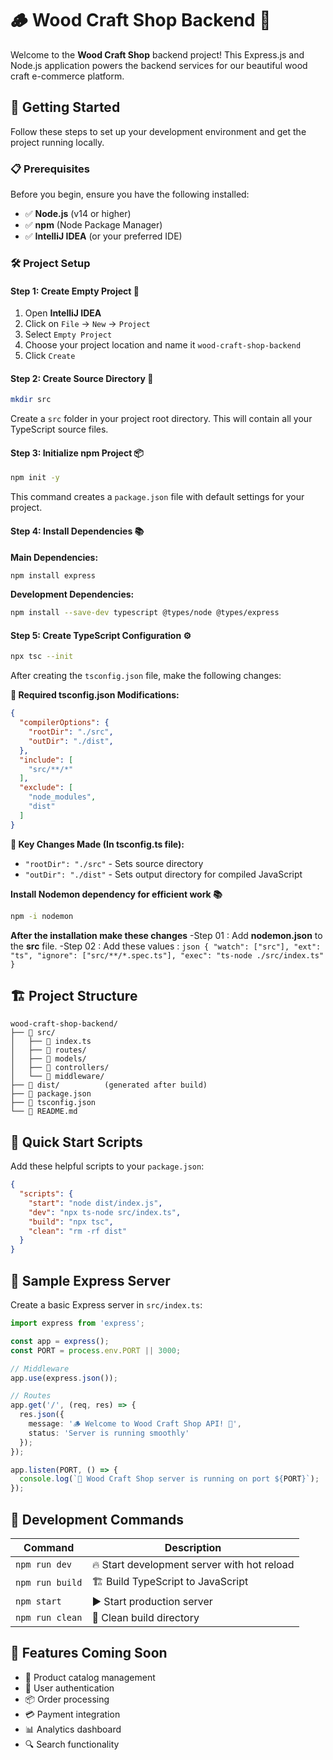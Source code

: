 # 🪵 Wood Craft Shop Backend 🏪

Welcome to the **Wood Craft Shop** backend project! This Express.js and Node.js application powers the backend services for our beautiful wood craft e-commerce platform. 

## 🚀 Getting Started

Follow these steps to set up your development environment and get the project running locally.

### 📋 Prerequisites

Before you begin, ensure you have the following installed:
- ✅ **Node.js** (v14 or higher)
- ✅ **npm** (Node Package Manager)
- ✅ **IntelliJ IDEA** (or your preferred IDE)

### 🛠️ Project Setup

#### Step 1: Create Empty Project 📁
1. Open **IntelliJ IDEA**
2. Click on `File` → `New` → `Project`
3. Select `Empty Project`
4. Choose your project location and name it `wood-craft-shop-backend`
5. Click `Create`

#### Step 2: Create Source Directory 📂
```bash
mkdir src
```
Create a `src` folder in your project root directory. This will contain all your TypeScript source files.

#### Step 3: Initialize npm Project 📦
```bash
npm init -y
```
This command creates a `package.json` file with default settings for your project.

#### Step 4: Install Dependencies 📚

**Main Dependencies:**
```bash
npm install express
```

**Development Dependencies:**
```bash
npm install --save-dev typescript @types/node @types/express
```

#### Step 5: Create TypeScript Configuration ⚙️
```bash
npx tsc --init
```

After creating the `tsconfig.json` file, make the following changes:

**📝 Required tsconfig.json Modifications:**
```json
{
  "compilerOptions": {
    "rootDir": "./src",
    "outDir": "./dist",
  },
  "include": [
    "src/**/*"
  ],
  "exclude": [
    "node_modules",
    "dist"
  ]
}
```

**🔧 Key Changes Made (In tsconfig.ts file):**
- `"rootDir": "./src"` - Sets source directory
- `"outDir": "./dist"` - Sets output directory for compiled JavaScript

**Install Nodemon dependency for efficient work 📚**
```bash
npm -i nodemon
```

**After the installation make these changes**
-Step 01 : Add **nodemon.json** to the **src** file.
-Step 02 : Add these values :
        ```json
        {
          "watch": ["src"],
          "ext": "ts",
          "ignore": ["src/**/*.spec.ts"],
            "exec": "ts-node ./src/index.ts"
        }
        ```

## 🏗️ Project Structure

```
wood-craft-shop-backend/
├── 📁 src/
│   ├── 📄 index.ts
│   ├── 📁 routes/
│   ├── 📁 models/
│   ├── 📁 controllers/
│   └── 📁 middleware/
├── 📁 dist/          (generated after build)
├── 📄 package.json
├── 📄 tsconfig.json
└── 📄 README.md
```

## 🎯 Quick Start Scripts

Add these helpful scripts to your `package.json`:

```json
{
  "scripts": {
    "start": "node dist/index.js",
    "dev": "npx ts-node src/index.ts",
    "build": "npx tsc",
    "clean": "rm -rf dist"
  }
}
```

## 📝 Sample Express Server

Create a basic Express server in `src/index.ts`:

```typescript
import express from 'express';

const app = express();
const PORT = process.env.PORT || 3000;

// Middleware
app.use(express.json());

// Routes
app.get('/', (req, res) => {
  res.json({ 
    message: '🪵 Welcome to Wood Craft Shop API! 🏪',
    status: 'Server is running smoothly'
  });
});

app.listen(PORT, () => {
  console.log(`🚀 Wood Craft Shop server is running on port ${PORT}`);
});
```

## 🔨 Development Commands

| Command | Description |
|---------|-------------|
| `npm run dev` | 🔥 Start development server with hot reload |
| `npm run build` | 🏗️ Build TypeScript to JavaScript |
| `npm start` | ▶️ Start production server |
| `npm run clean` | 🧹 Clean build directory |

## 🌟 Features Coming Soon

- 🛒 Product catalog management
- 👤 User authentication
- 📦 Order processing
- 💳 Payment integration
- 📊 Analytics dashboard
- 🔍 Search functionality
